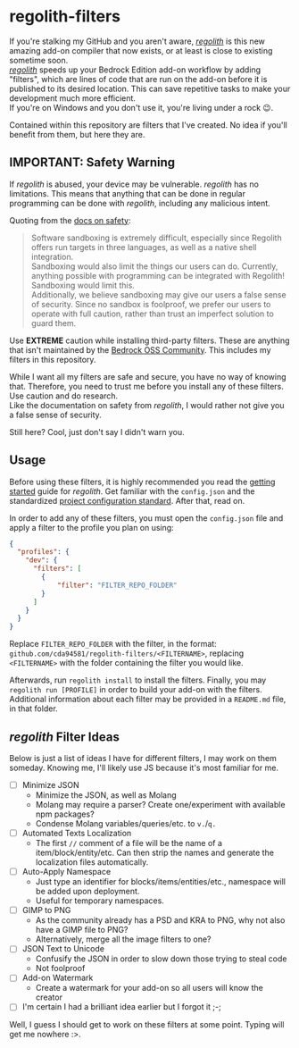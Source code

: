 # regolith-filters
If you're stalking my GitHub and you aren't aware, [*regolith*](https://bedrock-oss.github.io/regolith/) is this new amazing add-on compiler that now exists, or at least is close to existing sometime soon.  
[*regolith*](https://bedrock-oss.github.io/regolith/) speeds up your Bedrock Edition add-on workflow by adding "filters", which are lines of code that are run on the add-on before it is published to its desired location. This can save repetitive tasks to make your development much more efficient.  
If you're on Windows and you don't use it, you're living under a rock 😉.

Contained within this repository are filters that I've created. No idea if you'll benefit from them, but here they are.

## IMPORTANT: Safety Warning
If *regolith* is abused, your device may be vulnerable. *regolith* has no limitations. This means that anything that can be done in regular programming can be done with *regolith*, including any malicious intent.

Quoting from the [docs on safety](https://bedrock-oss.github.io/regolith/docs/safety.html):
> Software sandboxing is extremely difficult, especially since Regolith offers run targets in three languages, as well as a native shell integration.  
Sandboxing would also limit the things our users can do. Currently, anything possible with programming can be integrated with Regolith! Sandboxing would limit this.  
Additionally, we believe sandboxing may give our users a false sense of security. Since no sandbox is foolproof, we prefer our users to operate with full caution, rather than trust an imperfect solution to guard them.

Use **EXTREME** caution while installing third-party filters. These are anything that isn't maintained by the [Bedrock OSS Community](https://github.com/Bedrock-OSS/regolith-filters). This includes my filters in this repository.

While I want all my filters are safe and secure, you have no way of knowing that. Therefore, you need to trust me before you install any of these filters. Use caution and do research.  
Like the documentation on safety from *regolith*, I would rather not give you a false sense of security.

Still here? Cool, just don't say I didn't warn you.

## Usage
Before using these filters, it is highly recommended you read the [getting started](https://bedrock-oss.github.io/regolith/docs/getting-started) guide for *regolith*. Get familiar with the `config.json` and the standardized [project configuration standard](https://github.com/Bedrock-OSS/project-config-standard). After that, read on.

In order to add any of these filters, you must open the `config.json` file and apply a filter to the profile you plan on using:
```json
{
  "profiles": {
	"dev": {
	  "filters": [
		{
			"filter": "FILTER_REPO_FOLDER"
		}
	  ]
	}
  }
}
```

Replace `FILTER_REPO_FOLDER` with the filter, in the format: `github.com/cda94581/regolith-filters/<FILTERNAME>`, replacing `<FILTERNAME>` with the folder containing the filter you would like.

Afterwards, run `regolith install` to install the filters. Finally, you may `regolith run [PROFILE]` in order to build your add-on with the filters.  
Additional information about each filter may be provided in a `README.md` file, in that folder.

## *regolith* Filter Ideas
Below is just a list of ideas I have for different filters, I may work on them someday. Knowing me, I'll likely use JS because it's most familiar for me.

- [ ] Minimize JSON
	- Minimize the JSON, as well as Molang
	- Molang may require a parser? Create one/experiment with available npm packages?
	- Condense Molang variables/queries/etc. to `v.`/`q.`
- [ ] Automated Texts Localization
	- The first `//` comment of a file will be the name of a item/block/entity/etc. Can then strip the names and generate the localization files automatically.
- [ ] Auto-Apply Namespace
	- Just type an identifier for blocks/items/entities/etc., namespace will be added upon deployment.
	- Useful for temporary namespaces.
- [ ] GIMP to PNG
	- As the community already has a PSD and KRA to PNG, why not also have a GIMP file to PNG?
	- Alternatively, merge all the image filters to one?
- [ ] JSON Text to Unicode
	- Confusify the JSON in order to slow down those trying to steal code
	- Not foolproof
- [ ] Add-on Watermark
	- Create a watermark for your add-on so all users will know the creator
- [ ] I'm certain I had a brilliant idea earlier but I forgot it ;-;

Well, I guess I should get to work on these filters at some point. Typing will get me nowhere :>.